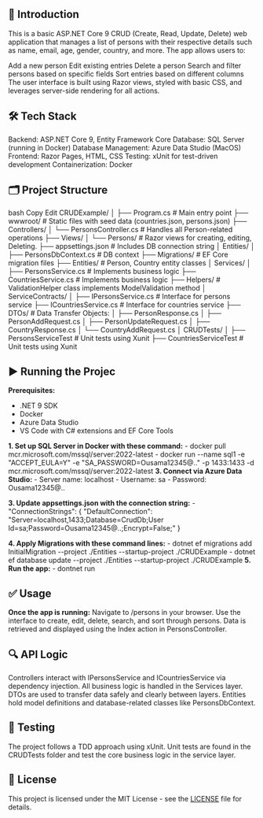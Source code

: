 ## 📌 Introduction
This is a basic ASP.NET Core 9 CRUD (Create, Read, Update, Delete) web application that manages a list of persons with their respective details such as name, email, age, gender, country, and more. The app allows users to:

Add a new person
Edit existing entries
Delete a person
Search and filter persons based on specific fields
Sort entries based on different columns
The user interface is built using Razor views, styled with basic CSS, and leverages server-side rendering for all actions.

## 🛠 Tech Stack

Backend: ASP.NET Core 9, Entity Framework Core
Database: SQL Server (running in Docker)
Database Management: Azure Data Studio (MacOS)
Frontend: Razor Pages, HTML, CSS
Testing: xUnit for test-driven development
Containerization: Docker

## 🗂 Project Structure
bash
Copy
Edit
CRUDExample/
│
├── Program.cs                     # Main entry point
├── wwwroot/                       # Static files with seed data (countries.json, persons.json)
├── Controllers/
│   └── PersonsController.cs       # Handles all Person-related operations
├── Views/
│   └── Persons/                   # Razor views for creating, editing, Deleting.
├── appsettings.json              # Includes DB connection string
│
Entities/
│
├── PersonsDbContext.cs           # DB context
├── Migrations/                   # EF Core migration files
├── Entities/                     # Person, Country entity classes
│
Services/
│
├── PersonsService.cs             # Implements business logic
├── CountriesService.cs           # Implements business logic
├── Helpers/                      # ValidationHelper class implements ModelValidation method
│
ServiceContracts/
│
├── IPersonsService.cs            # Interface for persons service
├── ICountriesService.cs          # Interface for countries service
├── DTOs/                         # Data Transfer Objects:
│   ├── PersonResponse.cs
│   ├── PersonAddRequest.cs
│   ├── PersonUpdateRequest.cs
│   ├── CountryResponse.cs
│   └── CountryAddRequest.cs
│
CRUDTests/
│
├── PersonsServiceTest            # Unit tests using Xunit
├── CountriesServiceTest          # Unit tests using Xunit


## ▶️ Running the Projec

**Prerequisites:**
- .NET 9 SDK
- Docker
- Azure Data Studio
- VS Code with C# extensions and EF Core Tools

**1. Set up SQL Server in Docker with these command:**
    - docker pull mcr.microsoft.com/mssql/server:2022-latest
    - docker run --name sql1 -e "ACCEPT_EULA=Y" -e "SA_PASSWORD=Ousama12345@.." -p 1433:1433 -d mcr.microsoft.com/mssql/server:2022-latest
**3. Connect via Azure Data Studio:**
    - Server name: localhost
    - Username: sa
    - Password: Ousama12345@..

**3. Update appsettings.json with the connection string:**
    - "ConnectionStrings": {
  "DefaultConnection": "Server=localhost,1433;Database=CrudDb;User Id=sa;Password=Ousama12345@..;Encrypt=False;"
}

**4. Apply Migrations with these command lines:**
    - dotnet ef migrations add InitialMigration --project ./Entities --startup-project ./CRUDExample
    - dotnet ef database update --project ./Entities --startup-project ./CRUDExample
**5. Run the app:**
    - dontnet run


## ✅ Usage

**Once the app is running:**
Navigate to /persons in your browser.
Use the interface to create, edit, delete, search, and sort through persons.
Data is retrieved and displayed using the Index action in PersonsController.

## 🔍 API Logic

Controllers interact with IPersonsService and ICountriesService via dependency injection.
All business logic is handled in the Services layer.
DTOs are used to transfer data safely and clearly between layers.
Entities hold model definitions and database-related classes like PersonsDbContext.

## 🧪 Testing

The project follows a TDD approach using xUnit. Unit tests are found in the CRUDTests folder and test the core business logic in the service layer.

## 📝 License

This project is licensed under the MIT License - see the [LICENSE](./LICENSE) file for details.


